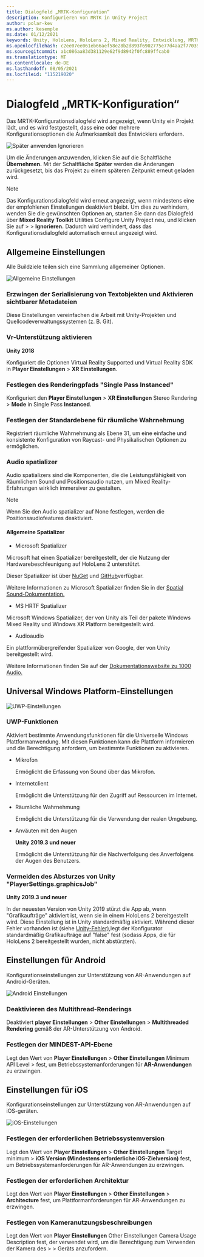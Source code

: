 ```yaml
---
title: Dialogfeld „MRTK-Konfiguration“
description: Konfigurieren von MRTK in Unity Project
author: polar-kev
ms.author: kesemple
ms.date: 01/12/2021
keywords: Unity, HoloLens, HoloLens 2, Mixed Reality, Entwicklung, MRTK, Unity
ms.openlocfilehash: c2ee07ee061eb66aef58e28b2d893f6902775e77d4aa2f77039fd422fa01d6aa
ms.sourcegitcommit: a1c086aa83d381129e62f9d8942f0fc889ffcab0
ms.translationtype: MT
ms.contentlocale: de-DE
ms.lasthandoff: 08/05/2021
ms.locfileid: "115219020"
---
```

# <a name="mrtk-configuration-dialog"></a>Dialogfeld „MRTK-Konfiguration“

Das MRTK-Konfigurationsdialogfeld wird angezeigt, wenn Unity ein Projekt lädt, und es wird festgestellt, dass eine oder mehrere Konfigurationsoptionen die Aufmerksamkeit des Entwicklers erfordern.

![Später anwenden Ignorieren](../features/images/configuration-dialog/ConfigurationDialogHeader.png)

Um die Änderungen anzuwenden, klicken Sie auf die Schaltfläche **Übernehmen.** Mit der Schaltfläche **Später** werden die Änderungen zurückgesetzt, bis das Projekt zu einem späteren Zeitpunkt erneut geladen wird.

> [!NOTE]
> Das Konfigurationsdialogfeld wird erneut angezeigt, wenn mindestens eine der empfohlenen Einstellungen deaktiviert bleibt. Um dies zu verhindern, wenden Sie die gewünschten Optionen an, starten Sie dann das Dialogfeld über **Mixed Reality Toolkit** Utilities Configure Unity Project neu, und klicken Sie auf  >    >   **Ignorieren.** Dadurch wird verhindert, dass das Konfigurationsdialogfeld automatisch erneut angezeigt wird.

## <a name="common-settings"></a>Allgemeine Einstellungen

Alle Buildziele teilen sich eine Sammlung allgemeiner Optionen.

![Allgemeine Einstellungen](../features/images/configuration-dialog/ConfigurationDialogCommonSettings.png)

### <a name="force-text-asset-serialization-and-enable-visible-meta-files"></a>Erzwingen der Serialisierung von Textobjekten und Aktivieren sichtbarer Metadateien

Diese Einstellungen vereinfachen die Arbeit mit Unity-Projekten und Quellcodeverwaltungssystemen (z. B. Git).

### <a name="enable-vr-supported"></a>Vr-Unterstützung aktivieren

**Unity 2018**

Konfiguriert die Optionen Virtual Reality Supported und Virtual Reality SDK in **Player Einstellungen**  >  **XR Einstellungen**.

### <a name="set-single-pass-instanced-rendering-path"></a>Festlegen des Renderingpfads "Single Pass Instanced"

Konfiguriert den **Player Einstellungen**  >  **XR Einstellungen** Stereo Rendering  >  **Mode** in Single Pass **Instanced**.

### <a name="set-default-spatial-awareness-layer"></a>Festlegen der Standardebene für räumliche Wahrnehmung

Registriert räumliche Wahrnehmung als Ebene 31, um eine einfache und konsistente Konfiguration von Raycast- und Physikalischen Optionen zu ermöglichen.

### <a name="audio-spatializer"></a>Audio spatializer

Audio spatializers sind die Komponenten, die die Leistungsfähigkeit von Räumlichem Sound und Positionsaudio nutzen, um Mixed Reality-Erfahrungen wirklich immersiver zu gestalten.

> [!NOTE]
> Wenn Sie den Audio spatializer auf None festlegen, werden die Positionsaudiofeatures deaktiviert.

#### <a name="common-spatializers"></a>Allgemeine Spatializer

- Microsoft Spatializer

Microsoft hat einen Spatializer bereitgestellt, der die Nutzung der Hardwarebeschleunigung auf HoloLens 2 unterstützt.

Dieser Spatializer ist über [NuGet](https://www.nuget.org/packages/Microsoft.SpatialAudio.Spatializer.Unity/) und [GitHub](https://github.com/microsoft/spatialaudio-unity)verfügbar.

Weitere Informationen zu Microsoft Spatializer finden Sie in der [Spatial Sound-Dokumentation.](/windows/mixed-reality/spatial-sound-in-unity)

- MS HRTF Spatializer

Microsoft Windows Spatializer, der von Unity als Teil der pakete Windows Mixed Reality und Windows XR Platform bereitgestellt wird.

- Audioaudio

Ein plattformübergreifender Spatializer von Google, der von Unity bereitgestellt wird.

Weitere Informationen finden Sie auf der [Dokumentationswebsite zu 1000 Audio.](https://resonance-audio.github.io/resonance-audio/develop/unity/getting-started)

## <a name="universal-windows-platform-settings"></a>Universal Windows Platform-Einstellungen

![UWP-Einstellungen](../features/images/configuration-dialog/ConfigurationDialogUWPSettings.png)

### <a name="uwp-capabilities"></a>UWP-Funktionen

Aktiviert bestimmte Anwendungsfunktionen für die Universelle Windows Plattformanwendung. Mit diesen Funktionen kann die Plattform informieren und die Berechtigung anfordern, um bestimmte Funktionen zu aktivieren.

- Mikrofon

  Ermöglicht die Erfassung von Sound über das Mikrofon.

- Internetclient

  Ermöglicht die Unterstützung für den Zugriff auf Ressourcen im Internet.

- Räumliche Wahrnehmung

  Ermöglicht die Unterstützung für die Verwendung der realen Umgebung.

- Anväuten mit den Augen

  **Unity 2019.3 und neuer**

  Ermöglicht die Unterstützung für die Nachverfolgung des Anverfolgens der Augen des Benutzers.

### <a name="avoid-unity-playersettingsgraphicsjob-crash"></a>Vermeiden des Absturzes von Unity "PlayerSettings.graphicsJob"

**Unity 2019.3 und neuer**

In der neuesten Version von Unity 2019 stürzt die App ab, wenn "Grafikaufträge" aktiviert ist, wenn sie in einem HoloLens 2 bereitgestellt wird.
Diese Einstellung ist in Unity standardmäßig aktiviert. Während dieser Fehler vorhanden ist (siehe [Unity-Fehler),](https://issuetracker.unity3d.com/issues/enabling-graphics-jobs-in-2019-dot-3-x-results-in-a-crash-or-nothing-rendering-on-hololens-2)legt der Konfigurator standardmäßig Grafikaufträge auf "false" fest (sodass Apps, die für HoloLens 2 bereitgestellt wurden, nicht abstürzten).

## <a name="android-settings"></a>Einstellungen für Android

Konfigurationseinstellungen zur Unterstützung von AR-Anwendungen auf Android-Geräten.

![Android Einstellungen](../features/images/configuration-dialog/ConfigurationDialogAndroidSettings.png)

### <a name="disable-multi-threaded-rendering"></a>Deaktivieren des Multithread-Renderings

Deaktiviert **player Einstellungen**  >  **Other Einstellungen**  >  **Multithreaded Rendering** gemäß der AR-Unterstützung von Android.

### <a name="set-minimum-api-level"></a>Festlegen der MINDEST-API-Ebene

Legt den Wert von **Player Einstellungen**  >  **Other Einstellungen** Minimum API Level  >  fest, um Betriebssystemanforderungen für **AR-Anwendungen** zu erzwingen.

## <a name="ios-settings"></a>Einstellungen für iOS

Konfigurationseinstellungen zur Unterstützung von AR-Anwendungen auf iOS-geräten.

![iOS-Einstellungen](../features/images/configuration-dialog/ConfigurationDialogiOSSettings.png)

### <a name="set-required-os-version"></a>Festlegen der erforderlichen Betriebssystemversion

Legt den Wert von **Player Einstellungen**  >  **Other Einstellungen** Target minimum  >  **iOS Version (Mindestens erforderliche iOS-Zielversion)** fest, um Betriebssystemanforderungen für AR-Anwendungen zu erzwingen.

### <a name="set-required-architecture"></a>Festlegen der erforderlichen Architektur

Legt den Wert von **Player Einstellungen**  >  **Other Einstellungen**  >  **Architecture** fest, um Plattformanforderungen für AR-Anwendungen zu erzwingen.

### <a name="set-camera-usage-descriptions"></a>Festlegen von Kameranutzungsbeschreibungen

Legt den Wert von **Player Einstellungen** Other Einstellungen Camera Usage Description fest, der verwendet wird, um die Berechtigung zum Verwenden der Kamera des  >    >   Geräts anzufordern.
